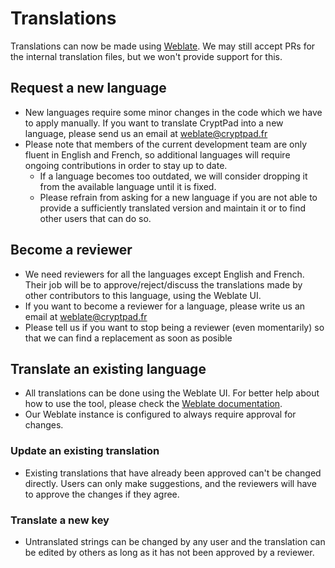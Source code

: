 # Translations

Translations can now be made using [Weblate](https://weblate.cryptpad.fr). We may still accept PRs for the internal translation files, but we won't provide support for this.

## Request a new language

* New languages require some minor changes in the code which we have to apply manually. If you want to translate CryptPad into a new language, please send us an email at weblate@cryptpad.fr
* Please note that members of the current development team are only fluent in English and French, so additional languages will require ongoing contributions in order to stay up to date.
  * If a language becomes too outdated, we will consider dropping it from the available language until it is fixed.
  * Please refrain from asking for a new language if you are not able to provide a sufficiently translated version and maintain it or to find other users that can do so.

## Become a reviewer

* We need reviewers for all the languages except English and French. Their job will be to approve/reject/discuss the translations made by other contributors to this language, using the Weblate UI.
* If you want to become a reviewer for a language, please write us an email at weblate@cryptpad.fr
* Please tell us if you want to stop being a reviewer (even momentarily) so that we can find a replacement as soon as posible

## Translate an existing language

* All translations can be done using the Weblate UI. For better help about how to use the tool, please check the [Weblate documentation](https://docs.weblate.org/en/latest/user/index.html).
* Our Weblate instance is configured to always require approval for changes.

### Update an existing translation

* Existing translations that have already been approved can't be changed directly. Users can only make suggestions, and the reviewers will have to approve the changes if they agree.

### Translate a new key

* Untranslated strings can be changed by any user and the translation can be edited by others as long as it has not been approved by a reviewer.
